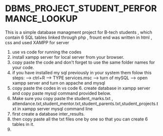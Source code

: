 # DBMS_PROJECT_STUDENT_PERFORMANCE_LOOKUP
  This is a simple database managment project for B-tech students , which contain 6 SQL tables linked through php , frount end was written in html , css  and used XAMPP for server  
  1. use vs code for running the codes
  2.  install xampp server for local server from your browser.
  3. copy paste the code and don't forget to use the same folder names for your code.
  4. if you have installed my sql previously in your system them folow this steps:
                     --> ctrl+R
                      --> TYPE services.msc
                     --> turn of mySQL
                      --> open xampp server and turn on appache and mysql
   5. copy paste the codes in vs code 6. create database in xampp server and copy paste mysql command provided below.
   6. Make sure you copy paste the student_marks.txt , attendance.txt,student_mentor.txt,student_parents.txt,student_projects.txt  in xampp server mysql command line
   7. first create a database inter_results.
   8. then copy paste all the txt files one by one so that you can create 6 tables in it.
   9. 

